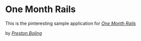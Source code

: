 # One Month Rails

This is the pinteresting sample application for
[*One Month Rails*](http://onemonthrails.com)

by [*Preston Boling*](https://github.com/solorwing)